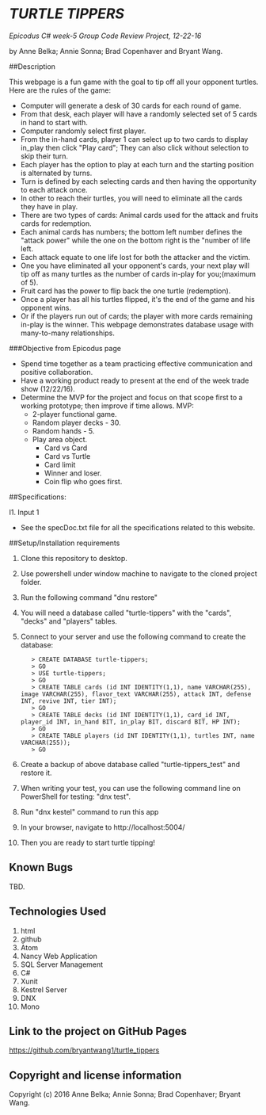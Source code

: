 # _TURTLE TIPPERS_

_*Epicodus C# week-5 Group Code Review Project, 12-22-16*_

by Anne Belka; Annie Sonna; Brad Copenhaver and Bryant Wang.


##Description

This webpage is a fun game with the goal to tip off all your opponent turtles. Here are the rules of the game:
- Computer will generate a desk of 30 cards for each round of game.
- From that desk, each player will have a randomly selected set of 5 cards in hand to start with.
- Computer randomly select first player.
- From the in-hand cards, player 1 can select up to two cards to display in_play then click "Play card"; They can also click without selection to skip their turn.
- Each player has the option to play at each turn and the starting position is alternated by turns.
- Turn is defined by each selecting cards and then having the opportunity to each attack once.
- In other to reach their turtles, you will need to eliminate all the cards they have in play.
- There are two types of cards: Animal cards used for the attack and fruits cards for redemption.
- Each animal cards has numbers; the bottom left number defines the "attack power" while the one on the bottom right is the "number of life left.
- Each attack equate to one life lost for both the attacker and the victim.
- One you have eliminated all your opponent's cards, your next play will tip off as many turtles as the number of cards in-play for you;(maximum of 5).
- Fruit card has the power to flip back the one turtle (redemption).
- Once a player has all his turtles flipped, it's the end of the game and his opponent wins.
- Or if the players run out of cards; the player with more cards remaining in-play is the winner.
This webpage demonstrates database usage with many-to-many relationships.


###Objective from Epicodus page

- Spend time together as a team practicing effective communication and positive collaboration.
- Have a working product ready to present at the end of the week trade show (12/22/16).
- Determine the MVP for the project and focus on that scope first to a working prototype; then improve if time allows.
  MVP:
  * 2-player functional game.
  * Random player decks - 30.
  * Random hands - 5.
  * Play area object.
      - Card vs Card
      - Card vs Turtle
      - Card limit
      - Winner and loser.
      - Coin flip who goes first.


##Specifications:

I1. Input 1
 - See the specDoc.txt file for all the specifications related to this website.

##Setup/Installation requirements

1. Clone this repository to desktop.
2. Use powershell under window machine to navigate to the cloned project folder.
3. Run the following command "dnu restore"
4. You will need a database called "turtle-tippers" with the "cards", "decks" and "players" tables.
5. Connect to your server and use the following command to create the database:

          > CREATE DATABASE turtle-tippers;
          > GO
          > USE turtle-tippers;
          > GO
          > CREATE TABLE cards (id INT IDENTITY(1,1), name VARCHAR(255), image VARCHAR(255), flavor_text VARCHAR(255), attack INT, defense INT, revive INT, tier INT);
          > GO
          > CREATE TABLE decks (id INT IDENTITY(1,1), card_id INT, player_id INT, in_hand BIT, in_play BIT, discard BIT, HP INT);
          > GO
          > CREATE TABLE players (id INT IDENTITY(1,1), turtles INT, name VARCHAR(255));
          > GO
       
6. Create a backup of above database called "turtle-tippers_test" and restore it.
7. When writing your test, you can use the following command line on PowerShell for testing: "dnx test".  
8. Run "dnx kestel" command to run this app
9. In your browser, navigate to http://localhost:5004/
10. Then you are ready to start turtle tipping!

## Known Bugs
TBD.


## Technologies Used

1. html
2. github
3. Atom
4. Nancy Web Application
5. SQL Server Management
6. C#
7. Xunit
8. Kestrel Server
9. DNX
10. Mono


## Link to the project on GitHub Pages

https://github.com/bryantwang1/turtle_tippers


## Copyright and license information

Copyright (c) 2016 Anne Belka; Annie Sonna; Brad Copenhaver; Bryant Wang.
